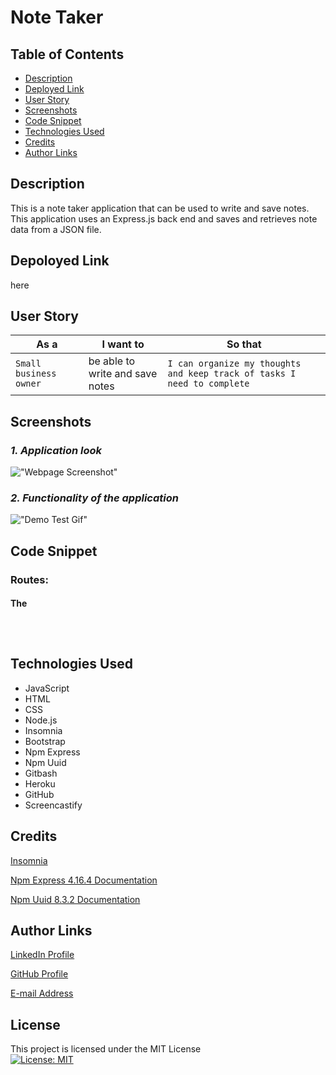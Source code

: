 # Note Taker


## Table of Contents
* [Description](#description)
* [Deployed Link](#deployed-link)
* [User Story](#user-story)
* [Screenshots](#screenshots)
* [Code Snippet](#code-snippet)
* [Technologies Used](#technologies-used)
* [Credits](#credits)
* [Author Links](#author-links)


## Description

This is a note taker application that can be used to write and save notes. This application uses an Express.js back end and saves and retrieves note data from a JSON file.


## Depoloyed Link

here


## User Story

| As a                   | I want to                       | So that   
| ---------------------- | ------------------------------- | ----------------------------------------------------------------------- |
| `Small business owner` | be able to write and save notes | `I can organize my thoughts and keep track of tasks I need to complete` |


## Screenshots

### *1. Application look*

!["Webpage Screenshot"]()

### *2. Functionality of the application*

!["Demo Test Gif"]()


## Code Snippet

### Routes:
####  The
```



```


## Technologies Used

- JavaScript
- HTML
- CSS
- Node.js
- Insomnia
- Bootstrap
- Npm Express
- Npm Uuid 
- Gitbash
- Heroku
- GitHub    
- Screencastify


## Credits

[Insomnia](https://docs.insomnia.rest/)

[Npm Express 4.16.4 Documentation](https://www.npmjs.com/package/express/v/4.16.4)

[Npm Uuid 8.3.2 Documentation](https://www.npmjs.com/package/uuid/v/8.3.2)


## Author Links

[LinkedIn Profile](https://www.linkedin.com/in/mehmet-musabeyoglu)

[GitHub Profile](https://github.com/MehmetMusabeyoglu)

[E-mail Address](mailto:mehmetmusabeyoglu@gmail.com) 


## License 

 This project is licensed under the MIT License 
 <br>
 [![License: MIT](https://img.shields.io/badge/License-MIT-yellow.svg)](https://opensource.org/licenses/MIT)